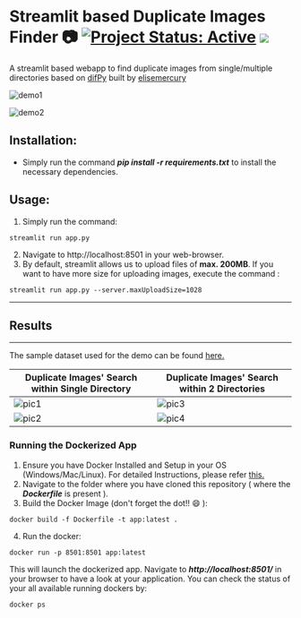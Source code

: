 # Streamlit based Duplicate Images Finder 📷 [![Project Status: Active](https://www.repostatus.org/badges/latest/active.svg)](https://www.repostatus.org/#active) [![](https://img.shields.io/badge/Prateek-Ralhan-brightgreen.svg?colorB=ff0000)](https://prateekralhan.github.io/)

A streamlit based webapp to find duplicate images from single/multiple directories based on [difPy](https://github.com/elisemercury/Duplicate-Image-Finder) built by [elisemercury](https://github.com/elisemercury)

![demo1](https://user-images.githubusercontent.com/29462447/174408835-438234d9-5ff6-4159-a5e3-b908d885a8bc.gif)

![demo2](https://user-images.githubusercontent.com/29462447/174408842-5128838f-bf8f-43da-97d2-30a3264eb7af.gif)

## Installation:
* Simply run the command ***pip install -r requirements.txt*** to install the necessary dependencies.

## Usage:
1. Simply run the command: 
```
streamlit run app.py
```
2. Navigate to http://localhost:8501 in your web-browser.
3. By default, streamlit allows us to upload files of **max. 200MB**. If you want to have more size for uploading images, execute the command :
```
streamlit run app.py --server.maxUploadSize=1028
```

------------
## Results 
------------

The sample dataset used for the demo can be found [here.](https://www.kaggle.com/datasets/barelydedicated/airbnb-duplicate-image-detection)

| **Duplicate Images' Search within Single Directory**  | **Duplicate Images' Search within 2 Directories**  |
|---------------------|-----------------------|
| ![pic1](https://user-images.githubusercontent.com/29462447/174408690-a4e6cced-b8fc-4899-9585-de998ed5236f.png) | ![pic3](https://user-images.githubusercontent.com/29462447/174408698-a2c20a56-aeb9-49ee-a864-373fdd0914c9.png)  |
| ![pic2](https://user-images.githubusercontent.com/29462447/174408695-e6adf80f-a073-4c84-96e0-c43bb4cbd443.png) | ![pic4](https://user-images.githubusercontent.com/29462447/174408699-c4c6c6ce-243d-4320-becb-6dc906e13254.png)  |

### Running the Dockerized App
1. Ensure you have Docker Installed and Setup in your OS (Windows/Mac/Linux). For detailed Instructions, please refer [this.](https://docs.docker.com/engine/install/)
2. Navigate to the folder where you have cloned this repository ( where the ***Dockerfile*** is present ).
3. Build the Docker Image (don't forget the dot!! :smile: ): 
```
docker build -f Dockerfile -t app:latest .
```
4. Run the docker:
```
docker run -p 8501:8501 app:latest
```

This will launch the dockerized app. Navigate to ***http://localhost:8501/*** in your browser to have a look at your application. You can check the status of your all available running dockers by:
```
docker ps
```
